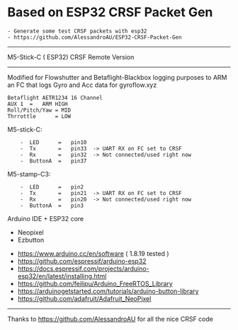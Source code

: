 # Based on ESP32 CRSF Packet Gen
    - Generate some test CRSF packets with esp32
    - https://github.com/AlessandroAU/ESP32-CRSF-Packet-Gen
 

______________________________
M5-Stick-C ( ESP32) CRSF Remote Version
______________________________

Modified for Flowshutter and Betaflight-Blackbox logging purposes
to ARM an FC that logs Gyro and Acc data for gyroflow.xyz 

    Betaflight AETR1234 16 Channel
    AUX 1  =   ARM HIGH
    Roll/Pitch/Yaw = MID
    Thrrottle      = LOW


   M5-stick-C:

        -  LED      =   pin10
        -  Tx       =   pin33  -> UART RX on FC set to CRSF
        -  Rx       =   pin32  -> Not connected/used right now
        -  ButtonA  =   pin37
  
  M5-stamp-C3:

        -  LED      =   pin2
        -  Tx       =   pin21  -> UART RX on FC set to CRSF
        -  Rx       =   pin20  -> Not connected/used right now
        -  ButtonA  =   pin3
  

Arduino IDE + ESP32 core

  +  Neopixel
  +  Ezbutton

- https://www.arduino.cc/en/software ( 1.8.19 tested )
- https://github.com/espressif/arduino-esp32
- https://docs.espressif.com/projects/arduino-esp32/en/latest/installing.html
- https://github.com/feilipu/Arduino_FreeRTOS_Library
- https://arduinogetstarted.com/tutorials/arduino-button-library
- https://github.com/adafruit/Adafruit_NeoPixel


______________________________

Thanks to https://github.com/AlessandroAU for all the nice CRSF code
